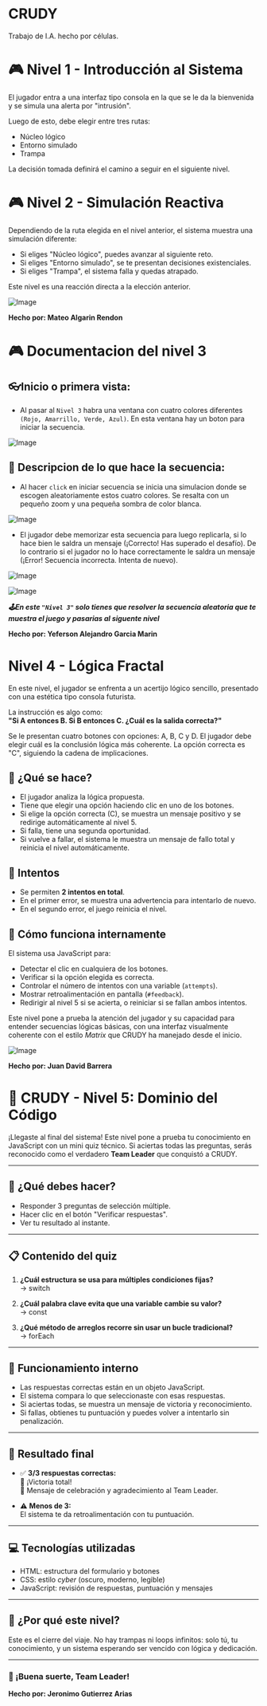 # CRUDY
Trabajo de I.A. hecho por células.

# 🎮 Nivel 1 - Introducción al Sistema

El jugador entra a una interfaz tipo consola en la que se le da la bienvenida y se simula una alerta por "intrusión".

Luego de esto, debe elegir entre tres rutas:
- Núcleo lógico
- Entorno simulado
- Trampa

La decisión tomada definirá el camino a seguir en el siguiente nivel.

# 🎮 Nivel 2 - Simulación Reactiva

Dependiendo de la ruta elegida en el nivel anterior, el sistema muestra una simulación diferente:

- Si eliges "Núcleo lógico", puedes avanzar al siguiente reto.
- Si eliges "Entorno simulado", se te presentan decisiones existenciales.
- Si eliges "Trampa", el sistema falla y quedas atrapado.

Este nivel es una reacción directa a la elección anterior.

![Image](https://github.com/user-attachments/assets/8901bbc1-f372-4445-8bce-01ffe2d3ae34)

**Hecho por: Mateo Algarin Rendon**


# 🎮 Documentacion del nivel 3

## 👓Inicio o primera vista:
- Al pasar al `Nivel 3` habra una ventana con cuatro colores diferentes `(Rojo, Amarrillo, Verde, Azul)`. En esta ventana hay un boton para iniciar la secuencia.

![Image](https://github.com/user-attachments/assets/8ebfbf8c-87f7-442e-8a50-9716aada0cef)


## 🧾 Descripcion de lo que hace la secuencia:
- Al hacer `click` en iniciar secuencia se inicia una simulacion donde se escogen aleatoriamente estos cuatro colores. Se resalta con un pequeño zoom y
una pequeña sombra de color blanca.

![Image](https://github.com/user-attachments/assets/a16396ff-061a-4ffd-a24f-dcdda65b1a99)


- El jugador debe memorizar esta secuencia para luego replicarla, si lo hace bien le saldra un mensaje (¡Correcto! Has superado el desafío). De lo contrario si el 
jugador no lo hace correctamente le saldra un mensaje (¡Error! Secuencia incorrecta. Intenta de nuevo).

![Image](https://github.com/user-attachments/assets/efa108cd-d59e-4630-90cc-b7630f71fff2)

![Image](https://github.com/user-attachments/assets/00c46c76-c9f2-4b02-83ef-94825e3ed701)

***🕹️En este `"Nivel 3"` solo tienes que resolver la secuencia aleatoria que te muestra el juego y pasarias al siguente nivel***

**Hecho por: Yeferson Alejandro Garcia Marin**

# Nivel 4 - Lógica Fractal

En este nivel, el jugador se enfrenta a un acertijo lógico sencillo, presentado con una estética tipo consola futurista.

La instrucción es algo como:  
**"Si A entonces B. Si B entonces C. ¿Cuál es la salida correcta?"**

Se le presentan cuatro botones con opciones: A, B, C y D. El jugador debe elegir cuál es la conclusión lógica más coherente. La opción correcta es "C", siguiendo la cadena de implicaciones.

## 🧠 ¿Qué se hace?

- El jugador analiza la lógica propuesta.
- Tiene que elegir una opción haciendo clic en uno de los botones.
- Si elige la opción correcta (C), se muestra un mensaje positivo y se redirige automáticamente al nivel 5.
- Si falla, tiene una segunda oportunidad.
- Si vuelve a fallar, el sistema le muestra un mensaje de fallo total y reinicia el nivel automáticamente.

## 🔁 Intentos

- Se permiten **2 intentos en total**.
- En el primer error, se muestra una advertencia para intentarlo de nuevo.
- En el segundo error, el juego reinicia el nivel.

## 🧪 Cómo funciona internamente

El sistema usa JavaScript para:
- Detectar el clic en cualquiera de los botones.
- Verificar si la opción elegida es correcta.
- Controlar el número de intentos con una variable (`attempts`).
- Mostrar retroalimentación en pantalla (`#feedback`).
- Redirigir al nivel 5 si se acierta, o reiniciar si se fallan ambos intentos.

Este nivel pone a prueba la atención del jugador y su capacidad para entender secuencias lógicas básicas, con una interfaz visualmente coherente con el estilo *Matrix* que CRUDY ha manejado desde el inicio.

![Image](https://github.com/user-attachments/assets/ce098f0c-a856-45fc-b015-541bd95d5d24)

**Hecho por: Juan David Barrera**

# 🧠 CRUDY - Nivel 5: Dominio del Código

¡Llegaste al final del sistema! Este nivel pone a prueba tu conocimiento en JavaScript con un mini quiz técnico. Si aciertas todas las preguntas, serás reconocido como el verdadero **Team Leader** que conquistó a CRUDY.

---

## 🎯 ¿Qué debes hacer?

- Responder 3 preguntas de selección múltiple.
- Hacer clic en el botón "Verificar respuestas".
- Ver tu resultado al instante.

---

## 📋 Contenido del quiz

1. **¿Cuál estructura se usa para múltiples condiciones fijas?**  
   → switch

2. **¿Cuál palabra clave evita que una variable cambie su valor?**  
   → const

3. **¿Qué método de arreglos recorre sin usar un bucle tradicional?**  
   → forEach

---

## 🧪 Funcionamiento interno

- Las respuestas correctas están en un objeto JavaScript.
- El sistema compara lo que seleccionaste con esas respuestas.
- Si aciertas todas, se muestra un mensaje de victoria y reconocimiento.
- Si fallas, obtienes tu puntuación y puedes volver a intentarlo sin penalización.

---

## 🧾 Resultado final

- ✅ **3/3 respuestas correctas:**  
  🎉 ¡Victoria total!  
  💚 Mensaje de celebración y agradecimiento al Team Leader.

- ⚠️ **Menos de 3:**  
  El sistema te da retroalimentación con tu puntuación.

---

## 💻 Tecnologías utilizadas

- HTML: estructura del formulario y botones
- CSS: estilo *cyber* (oscuro, moderno, legible)
- JavaScript: revisión de respuestas, puntuación y mensajes

---

## 🧠 ¿Por qué este nivel?

Este es el cierre del viaje. No hay trampas ni loops infinitos: solo tú, tu conocimiento, y un sistema esperando ser vencido con lógica y dedicación.

---

### 👑 ¡Buena suerte, Team Leader!

**Hecho por: Jeronimo Gutierrez Arias**

